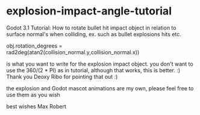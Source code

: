 # explosion-impact-angle-tutorial
Godot 3.1 Tutorial: How to rotate bullet hit impact object in relation to surface normal's when colliding, ex. such as bullet explosions hits etc.

obj.rotation_degrees = rad2deg(atan2(collision_normal.y,collision_normal.x)) 

is what you want to write for the explosion impact object. you don't want to use the 360/(2 * PI) as in tutorial, although that works, this is better. :) Thank you Deoxy Ribo for pointing that out :)

the explosion and Godot mascot animations are my own, please feel free to use them as you wish

best wishes
Max Robert
